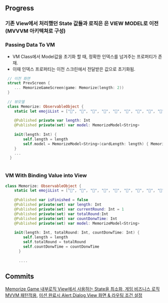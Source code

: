 ## Progress

### 기존 View에서 처리했던 State 값들과 로직은 은 VIEW MODEL로 이전 (MVVVM 아키텍쳐로 구성)

### Passing Data To VM 
- VM Class에서 Model값을 초기화 할 때, 정확한 인덱스를 넘겨주는 프로퍼티가 존재.
- 이때 인덱스 프로퍼티는 이전 스크린에서 전달받은 값으로 초기화됨.
```swift
 // 이전 화면
 struct PrevScreen {
    ... MemorizeGameScreen(game: Memorize(length: 2))
 }
 
 // 뷰모델 
 class Memorize: ObservableObject {
    static let emojiList = ["🍏", "🍎", "🍐", "🍊", "🍋", "🍌", "🍉", "🍇", "🍓", "🍈", "🍒", "🫐", "🍑", "🥭", "🍍"]
    
    @Published private var length: Int
    @Published private(set) var model: MemorizeModel<String>
    
    init(length: Int) {
        self.length = length
        self.model = MemorizeModel<String>(cardLength: length) { Memorize.emojiList[$0] }
    }
    ...
  }
 
```


### VM With Binding Value into View
```swift
class Memorize: ObservableObject {
    static let emojiList = ["🍏", "🍎", "🍐", "🍊", "🍋", "🍌", "🍉", "🍇", "🍓", "🍈", "🍒", "🫐", "🍑", "🥭", "🍍"]
    
    @Published var isFinished = false
    @Published private(set) var length: Int
    @Published private(set) var currentRound: Int = 1
    @Published private(set) var totalRound:Int
    @Published private(set) var countDonwTime: Int
    @Published private(set) var model: MemorizeModel<String>
    
    init(length: Int, totalRound: Int, countDonwTime: Int) {
        self.length = length
        self.totalRound = totalRound
        self.countDonwTime = countDonwTime
      }
      
      ....  
```

## Commits
<a href ="https://github.com/Joo-esc/SwiftUi_MissionBased_AlarmApp_Project/commit/87a5da384d15dba58eb1df7c5b56812df534bab0">
Memorize Game 내부로직 View에서 사용하는 State을 최소화, 게임 비즈니스 로직 MVVM 패턴적용,<a/>

<a href="https://github.com/Joo-esc/SwiftUi_MissionBased_AlarmApp_Project/commit/d193fd6906bae60d1ade732e6737b4d56e4d6970">
미션 완료시 Alert Dialog View 화면 & 라우팅 조건 설정</a>